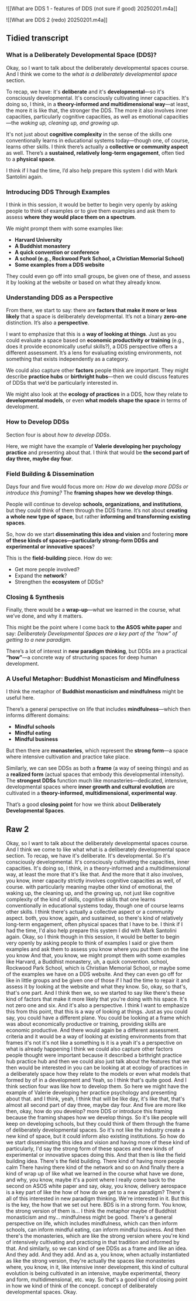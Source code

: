 ![[What are DDS 1 - features of DDS (not sure if good) 20250201.m4a]]

![[What are DDS 2 (redo) 20250201.m4a]]




## Tidied transcript

### **What is a Deliberately Developmental Space (DDS)?**

Okay, so I want to talk about the deliberately developmental spaces course. And I think we come to the _what is a deliberately developmental space_ section.

To recap, we have: it's **deliberate** and it's **developmental**—so it's consciously developmental. It's consciously cultivating inner capacities. It's doing so, I think, in a **theory-informed and multidimensional way**—at least, the more it is like that, the stronger the DDS. The more it also involves inner capacities, particularly cognitive capacities, as well as emotional capacities—the _waking up, cleaning up, and growing up_.

It's not just about **cognitive complexity** in the sense of the skills one conventionally learns in educational systems today—though one, of course, learns other skills. I think there’s actually a **collective or community aspect** as well. There’s a **sustained, relatively long-term engagement**, often tied to a **physical space**.

I think if I had the time, I’d also help prepare this system I did with Mark Santolini again.

### **Introducing DDS Through Examples**

I think in this session, it would be better to begin very openly by asking people to think of examples or to give them examples and ask them to assess **where they would place them on a spectrum**.

We might prompt them with some examples like:

- **Harvard University**
- **A Buddhist monastery**
- **A quick convention or conference**
- **A school (e.g., Rockwood Park School, a Christian Memorial School)**
- **Some examples from a DDS website**

They could even go off into small groups, be given one of these, and assess it by looking at the website or based on what they already know.

### **Understanding DDS as a Perspective**

From there, we start to say: there are **factors that make it more or less likely** that a space is deliberately developmental. It’s not a binary **zero-one** distinction. It’s also a **perspective**.

I want to emphasize that this is a **way of looking at things**. Just as you could evaluate a space based on **economic productivity or training** (e.g., does it provide economically useful skills?), a DDS perspective offers a different assessment. It’s a lens for evaluating existing environments, not something that exists independently as a category.

We could also capture other **factors** people think are important. They might describe **practice hubs** or **birthright hubs**—then we could discuss features of DDSs that we’d be particularly interested in.

We might also look at the **ecology of practices** in a DDS, how they relate to **developmental models**, or even **what models shape the space** in terms of development.

### **How to Develop DDSs**

Section four is about _how to develop DDSs_.

Here, we might have the example of **Valerie developing her psychology practice** and presenting about that. I think that would be **the second part of day three, maybe day four**.

### **Field Building & Dissemination**

Days four and five would focus more on: _How do we develop more DDSs or introduce this framing?_ The **framing shapes how we develop things**.

People will continue to develop **schools, organizations, and institutions**, but they could think of them through the DDS frame. It’s not about **creating a whole new type of space**, but rather **informing and transforming existing spaces**.

So, how do we start **disseminating this idea and vision** and fostering **more of these kinds of spaces—particularly strong-form DDSs and experimental or innovative spaces**?

This is the **field-building** piece. How do we:

- Get more people involved?
- Expand the **network**?
- Strengthen the **ecosystem** of DDSs?

### **Closing & Synthesis**

Finally, there would be a **wrap-up**—what we learned in the course, what we’ve done, and why it matters.

This might be the point where I come back to **the ASOS white paper** and say: _Deliberately Developmental Spaces are a key part of the “how” of getting to a new paradigm._

There’s a lot of interest in **new paradigm thinking**, but DDSs are a practical **“how”**—a concrete way of structuring spaces for deep human development.

### **A Useful Metaphor: Buddhist Monasticism and Mindfulness**

I think the metaphor of **Buddhist monasticism and mindfulness** might be useful here.

There’s a general perspective on life that includes **mindfulness**—which then informs different domains:

- **Mindful schools**
- **Mindful eating**
- **Mindful business**

But then there are **monasteries**, which represent the **strong form**—a space where intensive cultivation and practice take place.

Similarly, we can see DDSs as both a **frame** (a way of seeing things) and as a **realized form** (actual spaces that embody this developmental intensity). The **strongest DDSs** function much like monasteries—dedicated, intensive, developmental spaces where **inner growth and cultural evolution** are cultivated in a **theory-informed, multidimensional, experimental way**.

That’s a good **closing point** for how we think about **Deliberately Developmental Spaces**.

## Raw 2

 Okay, so I want to talk about the deliberately developmental spaces course. And I think we come to like what what is a deliberately developmental space section. To recap, we have it's deliberate. It's developmental. So it's consciously developmental. It's consciously cultivating the capacities, inner capacities. It's doing so, I think, in a theory-informed and a multidimensional way, at least the more that it's like that. And the more that it also involves, you know, inner capacity strictly involves cognitive capacities as well, of course. with particularly meaning maybe other kind of emotional, the waking up, the cleaning up, and the growing up, not just like cognitive complexity of the kind of skills, cognitive skills that one learns conventionally in educational systems today, though one of course learns other skills. I think there's actually a collective aspect or a community aspect. both, you know, again, and sustained, so there's kind of relatively long-term engagement, often physical spaces that I have to be. I think if I had the time, I'd also help prepare this system I did with Mark Santolini again. Okay, so I think though in this session, it would be better to begin very openly by asking people to think of examples I said or give them examples and ask them to assess you know where you put them on the line you know And that, you know, we might prompt them with some examples like Harvard, a Buddhist monastery, uh, a quick convention. school, Rockwood Park School, which is Christian Memorial School, or maybe some of the examples we have on a DDS website. And they can even go off for like in little groups and be given one of those if I had the time to repair it and assess it by looking at the website and what they know. So, okay, so that's, that's one part. And I think then we, so we started to say like there's these kind of factors that make it more likely that you're doing with his space. It's not zero one and six. And it's also a perspective. I think I want to emphasize this from this point, that this is a way of looking at things. Just as you could say, you could have a different plane. You could be looking at a frame which was about economically productive or training, providing skills are economic productive. And there would again be a different assessment. criteria and it would be a way of looking at existing environments from that frames it's not it's not like a something is it is a yeah it's a perspective on what is already happening I think we could also capture other factors people thought were important because it described a birthright practice hub practice hub and then we could also just talk about the features that we then would be interested in you can be looking at at ecology of practices in a deliberately space how they relate to the models or even what models that formed by of in a development and Yeah, so I think that's quite good. And I think section four was like how to develop them. So here we might have the example of Valerie developing her practice psychology and presenting about that. and I think, yeah, I think that will be like day, it's like that, that's almost all second part of day three, maybe day four. And five are more like then, okay, how do you develop? more DDS or introduce this framing because the framing shapes how we develop things. So it's like people will keep on developing schools, but they could think of them through the frame of deliberately developmental spaces. So it's not like the industry create a new kind of space, but it could inform also existing institutions. So how do we start disseminating this idea and vision and having more of these kind of particularly, I'd say the strong form of these spaces and new kinds of experimental or innovative spaces doing this. And that then is like the field building idea. There's the field building. There kind of having more people calm There having there kind of the network and so on And finally there a kind of wrap up of like what we learned in the course what have we done, and why, you know, maybe it's a point where I really come back to the second on ASOS white paper and say, okay, you know, delivery aerospace is a key part of like the how of how do we get to a new paradigm? There's all of this interested in new paradigm thinking. We're interested in it. But this is the key, the how that we set out here. BDS is in a strong form. You know, the strong version of them is... I think the metaphor maybe of Buddhist monasticism and my... mindfulness might be good. There's a general perspective on life, which includes mindfulness, which can then inform schools, can inform mindful eating, can inform mindful business. And then there's the monasteries, which are like the strong version where you're kind of intensively cultivating and practicing in that tradition and informed by that. And similarly, so we can kind of see DDSs as a frame and like an idea. And they add. And they add. And as a, you know, when actually instantiated as like the strong version, they're actually the spaces like monasteries where, you know, in it, like intensive inner development, this kind of cultural evolution is being cultivated in an intensive, maybe experimental, theory and form, multidimensional, etc. way. So that's a good kind of closing point in how we kind of think of the concept. concept of deliberately developmental spaces. Okay.